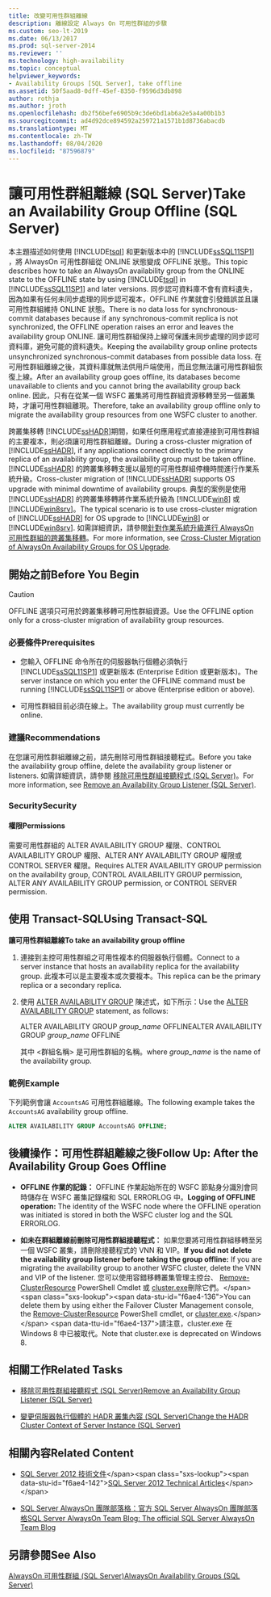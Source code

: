 ```yaml
---
title: 改變可用性群組離線
description: 離線設定 Always On 可用性群組的步驟
ms.custom: seo-lt-2019
ms.date: 06/13/2017
ms.prod: sql-server-2014
ms.reviewer: ''
ms.technology: high-availability
ms.topic: conceptual
helpviewer_keywords:
- Availability Groups [SQL Server], take offline
ms.assetid: 50f5aad8-0dff-45ef-8350-f9596d3db898
author: rothja
ms.author: jroth
ms.openlocfilehash: db2f56befe6905b9c3de6bd1ab6a2e5a4a00b1b3
ms.sourcegitcommit: ad4d92dce894592a259721a1571b1d8736abacdb
ms.translationtype: MT
ms.contentlocale: zh-TW
ms.lasthandoff: 08/04/2020
ms.locfileid: "87596879"
---
```

# <a name="take-an-availability-group-offline-sql-server"></a><span data-ttu-id="f6ae4-103">讓可用性群組離線 (SQL Server)</span><span class="sxs-lookup"><span data-stu-id="f6ae4-103">Take an Availability Group Offline (SQL Server)</span></span>
  <span data-ttu-id="f6ae4-104">本主題描述如何使用 [!INCLUDE[tsql](../includes/tsql-md.md)] 和更新版本中的 [!INCLUDE[ssSQL11SP1](../includes/sssql11sp1-md.md)] ，將 AlwaysOn 可用性群組從 ONLINE 狀態變成 OFFLINE 狀態。</span><span class="sxs-lookup"><span data-stu-id="f6ae4-104">This topic describes how to take an AlwaysOn availability group from the ONLINE state to the OFFLINE state by using [!INCLUDE[tsql](../includes/tsql-md.md)] in [!INCLUDE[ssSQL11SP1](../includes/sssql11sp1-md.md)] and later versions.</span></span> <span data-ttu-id="f6ae4-105">同步認可資料庫不會有資料遺失，因為如果有任何未同步處理的同步認可複本，OFFLINE 作業就會引發錯誤並且讓可用性群組維持 ONLINE 狀態。</span><span class="sxs-lookup"><span data-stu-id="f6ae4-105">There is no data loss for synchronous-commit databases because if any synchronous-commit replica is not synchronized, the OFFLINE operation raises an error and leaves the availability group ONLINE.</span></span> <span data-ttu-id="f6ae4-106">讓可用性群組保持上線可保護未同步處理的同步認可資料庫，避免可能的資料遺失。</span><span class="sxs-lookup"><span data-stu-id="f6ae4-106">Keeping the availability group online protects unsynchronized synchronous-commit databases from possible data loss.</span></span> <span data-ttu-id="f6ae4-107">在可用性群組離線之後，其資料庫就無法供用戶端使用，而且您無法讓可用性群組恢復上線。</span><span class="sxs-lookup"><span data-stu-id="f6ae4-107">After an availability group goes offline, its databases become unavailable to clients and you cannot bring the availability group back online.</span></span> <span data-ttu-id="f6ae4-108">因此，只有在從某一個 WSFC 叢集將可用性群組資源移轉至另一個叢集時，才讓可用性群組離現。</span><span class="sxs-lookup"><span data-stu-id="f6ae4-108">Therefore, take an availability group offline only to migrate the availability group resources from one WSFC cluster to another.</span></span>  
  
 <span data-ttu-id="f6ae4-109">跨叢集移轉 [!INCLUDE[ssHADR](../includes/sshadr-md.md)]期間，如果任何應用程式直接連接到可用性群組的主要複本，則必須讓可用性群組離線。</span><span class="sxs-lookup"><span data-stu-id="f6ae4-109">During a cross-cluster migration of [!INCLUDE[ssHADR](../includes/sshadr-md.md)], if any applications connect directly to the primary replica of an availability group, the availability group must be taken offline.</span></span> <span data-ttu-id="f6ae4-110">[!INCLUDE[ssHADR](../includes/sshadr-md.md)] 的跨叢集移轉支援以最短的可用性群組停機時間進行作業系統升級。</span><span class="sxs-lookup"><span data-stu-id="f6ae4-110">Cross-cluster migration of [!INCLUDE[ssHADR](../includes/sshadr-md.md)] supports OS upgrade with minimal downtime of availability groups.</span></span> <span data-ttu-id="f6ae4-111">典型的案例是使用 [!INCLUDE[ssHADR](../includes/sshadr-md.md)] 的跨叢集移轉將作業系統升級為 [!INCLUDE[win8](../includes/win8-md.md)] 或 [!INCLUDE[win8srv](../includes/win8srv-md.md)]。</span><span class="sxs-lookup"><span data-stu-id="f6ae4-111">The typical scenario is to use cross-cluster migration of [!INCLUDE[ssHADR](../includes/sshadr-md.md)] for OS upgrade to [!INCLUDE[win8](../includes/win8-md.md)] or [!INCLUDE[win8srv](../includes/win8srv-md.md)].</span></span> <span data-ttu-id="f6ae4-112">如需詳細資訊，請參閱[針對作業系統升級進行 AlwaysOn 可用性群組的跨叢集移轉](https://msdn.microsoft.com/library/jj873730.aspx)。</span><span class="sxs-lookup"><span data-stu-id="f6ae4-112">For more information, see [Cross-Cluster Migration of AlwaysOn Availability Groups for OS Upgrade](https://msdn.microsoft.com/library/jj873730.aspx).</span></span>  
  

  
##  <a name="before-you-begin"></a><a name="BeforeYouBegin"></a> <span data-ttu-id="f6ae4-113">開始之前</span><span class="sxs-lookup"><span data-stu-id="f6ae4-113">Before You Begin</span></span>  
  
> [!CAUTION]  
>  <span data-ttu-id="f6ae4-114">OFFLINE 選項只可用於跨叢集移轉可用性群組資源。</span><span class="sxs-lookup"><span data-stu-id="f6ae4-114">Use the OFFLINE option only for a cross-cluster migration of availability group resources.</span></span>  
  
###  <a name="prerequisites"></a><a name="Prerequisites"></a> <span data-ttu-id="f6ae4-115">必要條件</span><span class="sxs-lookup"><span data-stu-id="f6ae4-115">Prerequisites</span></span>  
  
-   <span data-ttu-id="f6ae4-116">您輸入 OFFLINE 命令所在的伺服器執行個體必須執行 [!INCLUDE[ssSQL11SP1](../includes/sssql11sp1-md.md)] 或更新版本 (Enterprise Edition 或更新版本)。</span><span class="sxs-lookup"><span data-stu-id="f6ae4-116">The server instance on which you enter the OFFLINE command must be running [!INCLUDE[ssSQL11SP1](../includes/sssql11sp1-md.md)] or above (Enterprise edition or above).</span></span>  
  
-   <span data-ttu-id="f6ae4-117">可用性群組目前必須在線上。</span><span class="sxs-lookup"><span data-stu-id="f6ae4-117">The availability group must currently be online.</span></span>  
  
###  <a name="recommendations"></a><a name="Recommendations"></a> <span data-ttu-id="f6ae4-118">建議</span><span class="sxs-lookup"><span data-stu-id="f6ae4-118">Recommendations</span></span>  
 <span data-ttu-id="f6ae4-119">在您讓可用性群組離線之前，請先刪除可用性群組接聽程式。</span><span class="sxs-lookup"><span data-stu-id="f6ae4-119">Before you take the availability group offline, delete the availability group listener or listeners.</span></span> <span data-ttu-id="f6ae4-120">如需詳細資訊，請參閱 [移除可用性群組接聽程式 &#40;SQL Server&#41;](availability-groups/windows/remove-an-availability-group-listener-sql-server.md)。</span><span class="sxs-lookup"><span data-stu-id="f6ae4-120">For more information, see [Remove an Availability Group Listener &#40;SQL Server&#41;](availability-groups/windows/remove-an-availability-group-listener-sql-server.md).</span></span>  
  
###  <a name="security"></a><a name="Security"></a> <span data-ttu-id="f6ae4-121">Security</span><span class="sxs-lookup"><span data-stu-id="f6ae4-121">Security</span></span>  
  
####  <a name="permissions"></a><a name="Permissions"></a> <span data-ttu-id="f6ae4-122">權限</span><span class="sxs-lookup"><span data-stu-id="f6ae4-122">Permissions</span></span>  
 <span data-ttu-id="f6ae4-123">需要可用性群組的 ALTER AVAILABILITY GROUP 權限、CONTROL AVAILABILITY GROUP 權限、ALTER ANY AVAILABILITY GROUP 權限或 CONTROL SERVER 權限。</span><span class="sxs-lookup"><span data-stu-id="f6ae4-123">Requires ALTER AVAILABILITY GROUP permission on the availability group, CONTROL AVAILABILITY GROUP permission, ALTER ANY AVAILABILITY GROUP permission, or CONTROL SERVER permission.</span></span>  
  
##  <a name="using-transact-sql"></a><a name="TsqlProcedure"></a> <span data-ttu-id="f6ae4-124">使用 Transact-SQL</span><span class="sxs-lookup"><span data-stu-id="f6ae4-124">Using Transact-SQL</span></span>  
 <span data-ttu-id="f6ae4-125">**讓可用性群組離線**</span><span class="sxs-lookup"><span data-stu-id="f6ae4-125">**To take an availability group offline**</span></span>  
  
1.  <span data-ttu-id="f6ae4-126">連接到主控可用性群組之可用性複本的伺服器執行個體。</span><span class="sxs-lookup"><span data-stu-id="f6ae4-126">Connect to a server instance that hosts an availability replica for the availability group.</span></span> <span data-ttu-id="f6ae4-127">此複本可以是主要複本或次要複本。</span><span class="sxs-lookup"><span data-stu-id="f6ae4-127">This replica can be the primary replica or a secondary replica.</span></span>  
  
2.  <span data-ttu-id="f6ae4-128">使用 [ALTER AVAILABILITY GROUP](/sql/t-sql/statements/alter-availability-group-transact-sql) 陳述式，如下所示：</span><span class="sxs-lookup"><span data-stu-id="f6ae4-128">Use the [ALTER AVAILABILITY GROUP](/sql/t-sql/statements/alter-availability-group-transact-sql) statement, as follows:</span></span>  
  
     <span data-ttu-id="f6ae4-129">ALTER AVAILABILITY GROUP *group_name* OFFLINE</span><span class="sxs-lookup"><span data-stu-id="f6ae4-129">ALTER AVAILABILITY GROUP *group_name* OFFLINE</span></span>  
  
     <span data-ttu-id="f6ae4-130">其中 <群組名稱> 是可用性群組的名稱。</span><span class="sxs-lookup"><span data-stu-id="f6ae4-130">where *group_name* is the name of the availability group.</span></span>  
  
### <a name="example"></a><span data-ttu-id="f6ae4-131">範例</span><span class="sxs-lookup"><span data-stu-id="f6ae4-131">Example</span></span>  
 <span data-ttu-id="f6ae4-132">下列範例會讓 `AccountsAG` 可用性群組離線。</span><span class="sxs-lookup"><span data-stu-id="f6ae4-132">The following example takes the `AccountsAG` availability group offline.</span></span>  
  
```sql
ALTER AVAILABILITY GROUP AccountsAG OFFLINE;  
```  
  
##  <a name="follow-up-after-the-availability-group-goes-offline"></a><a name="FollowUp"></a> <span data-ttu-id="f6ae4-133">後續操作：可用性群組離線之後</span><span class="sxs-lookup"><span data-stu-id="f6ae4-133">Follow Up: After the Availability Group Goes Offline</span></span>  
  
-   <span data-ttu-id="f6ae4-134">**OFFLINE 作業的記錄：** OFFLINE 作業起始所在的 WSFC 節點身分識別會同時儲存在 WSFC 叢集記錄檔和 SQL ERRORLOG 中。</span><span class="sxs-lookup"><span data-stu-id="f6ae4-134">**Logging of OFFLINE operation:**  The identity of the WSFC node where the OFFLINE operation was initiated is stored in both the WSFC cluster log and the SQL ERRORLOG.</span></span>  
  
-   <span data-ttu-id="f6ae4-135">**如未在群組離線前刪除可用性群組接聽程式：** 如果您要將可用性群組移轉至另一個 WSFC 叢集，請刪除接聽程式的 VNN 和 VIP。</span><span class="sxs-lookup"><span data-stu-id="f6ae4-135">**If you did not delete the availability group listener before taking the group offline:**  If you are migrating the availability group to another WSFC cluster, delete the VNN and VIP of the listener.</span></span> <span data-ttu-id="f6ae4-136">您可以使用容錯移轉叢集管理主控台、 [Remove-ClusterResource](https://technet.microsoft.com/library/ee461015\(WS.10\).aspx) PowerShell Cmdlet 或 [cluster.exe](https://technet.microsoft.com/library/ee461015\(WS.10\).aspx)刪除它們。</span><span class="sxs-lookup"><span data-stu-id="f6ae4-136">You can delete them by using either the Failover Cluster Management console, the [Remove-ClusterResource](https://technet.microsoft.com/library/ee461015\(WS.10\).aspx) PowerShell cmdlet, or [cluster.exe](https://technet.microsoft.com/library/ee461015\(WS.10\).aspx).</span></span> <span data-ttu-id="f6ae4-137">請注意，cluster.exe 在 Windows 8 中已被取代。</span><span class="sxs-lookup"><span data-stu-id="f6ae4-137">Note that cluster.exe is deprecated on Windows 8.</span></span>  
  
##  <a name="related-tasks"></a><a name="RelatedTasks"></a> <span data-ttu-id="f6ae4-138">相關工作</span><span class="sxs-lookup"><span data-stu-id="f6ae4-138">Related Tasks</span></span>  
  
-   [<span data-ttu-id="f6ae4-139">移除可用性群組接聽程式 &#40;SQL Server&#41;</span><span class="sxs-lookup"><span data-stu-id="f6ae4-139">Remove an Availability Group Listener &#40;SQL Server&#41;</span></span>](availability-groups/windows/remove-an-availability-group-listener-sql-server.md)  
  
-   [<span data-ttu-id="f6ae4-140">變更伺服器執行個體的 HADR 叢集內容 &#40;SQL Server&#41;</span><span class="sxs-lookup"><span data-stu-id="f6ae4-140">Change the HADR Cluster Context of Server Instance &#40;SQL Server&#41;</span></span>](availability-groups/windows/change-the-hadr-cluster-context-of-server-instance-sql-server.md)  
  
##  <a name="related-content"></a><a name="RelatedContent"></a> <span data-ttu-id="f6ae4-141">相關內容</span><span class="sxs-lookup"><span data-stu-id="f6ae4-141">Related Content</span></span>  
  
-   <span data-ttu-id="f6ae4-142">[SQL Server 2012 技術文件](https://msdn.microsoft.com/library/bb418445\(SQL.10\).aspx)</span><span class="sxs-lookup"><span data-stu-id="f6ae4-142">[SQL Server 2012 Technical Articles](https://msdn.microsoft.com/library/bb418445\(SQL.10\).aspx)</span></span>  
  
-   [<span data-ttu-id="f6ae4-143">SQL Server AlwaysOn 團隊部落格：官方 SQL Server AlwaysOn 團隊部落格</span><span class="sxs-lookup"><span data-stu-id="f6ae4-143">SQL Server AlwaysOn Team Blog: The official SQL Server AlwaysOn Team Blog</span></span>](https://blogs.msdn.com/b/sqlalwayson/)  
  
## <a name="see-also"></a><span data-ttu-id="f6ae4-144">另請參閱</span><span class="sxs-lookup"><span data-stu-id="f6ae4-144">See Also</span></span>  
 [<span data-ttu-id="f6ae4-145">AlwaysOn 可用性群組 &#40;SQL Server&#41;</span><span class="sxs-lookup"><span data-stu-id="f6ae4-145">AlwaysOn Availability Groups &#40;SQL Server&#41;</span></span>](availability-groups/windows/always-on-availability-groups-sql-server.md)  
